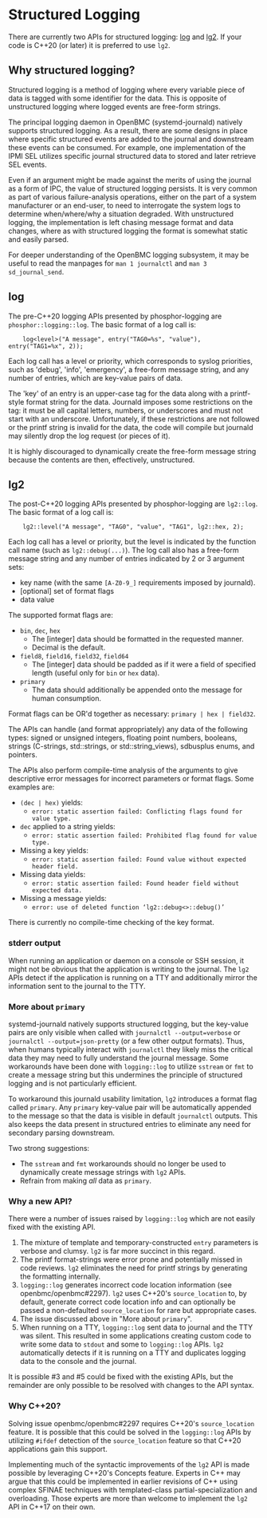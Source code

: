 # Structured Logging

There are currently two APIs for structured logging:
[log](../lib/include/phosphor-logging/log.hpp) and
[lg2](../lib/include/phosphor-logging/lg2.hpp).  If your code is C++20 (or
later) it is preferred to use `lg2`.

## Why structured logging?

Structured logging is a method of logging where every variable piece of data is
tagged with some identifier for the data.  This is opposite of unstructured
logging where logged events are free-form strings.

The principal logging daemon in OpenBMC (systemd-journald) natively supports
structured logging.  As a result, there are some designs in place where
specific structured events are added to the journal and downstream these events
can be consumed.  For example, one implementation of the IPMI SEL utilizes
specific journal structured data to stored and later retrieve SEL events.

Even if an argument might be made against the merits of using the journal as a
form of IPC, the value of structured logging persists.  It is very common as
part of various failure-analysis operations, either on the part of a system
manufacturer or an end-user, to need to interrogate the system logs to determine
when/where/why a situation degraded.  With unstructured logging, the
implementation is left chasing message format and data changes, where as with
structured logging the format is somewhat static and easily parsed.

For deeper understanding of the OpenBMC logging subsystem, it may be useful
to read the manpages for `man 1 journalctl` and `man 3 sd_journal_send`.

## log

The pre-C++20 logging APIs presented by phosphor-logging are
`phosphor::logging::log`.  The basic format of a log call is:

```
    log<level>("A message", entry("TAG0=%s", "value"), entry("TAG1=%x", 2));
```

Each log call has a level or priority, which corresponds to syslog priorities,
such as 'debug', 'info', 'emergency', a free-form message string, and any number
of entries, which are key-value pairs of data.

The 'key' of an entry is an upper-case tag for the data along with a
printf-style format string for the data.  Journald imposes some restrictions on
the tag: it must be all capital letters, numbers, or underscores and must not
start with an underscore.  Unfortunately, if these restrictions are not followed
or the printf string is invalid for the data, the code will compile but journald
may silently drop the log request (or pieces of it).

It is highly discouraged to dynamically create the free-form message string
because the contents are then, effectively, unstructured.

## lg2

The post-C++20 logging APIs presented by phosphor-logging are
`lg2::log`.  The basic format of a log call is:

```
    lg2::level("A message", "TAG0", "value", "TAG1", lg2::hex, 2);
```

Each log call has a level or priority, but the level is indicated by the
function call name (such as `lg2::debug(...)`).  The log call also has a
free-form message string and any number of entries indicated by 2 or 3
argument sets:

- key name (with the same `[A-Z0-9_]` requirements imposed by journald).
- [optional] set of format flags
- data value

The supported format flags are:
- `bin`, `dec`, `hex`
    - The [integer] data should be formatted in the requested manner.
    - Decimal is the default.
- `field8`, `field16`, `field32`, `field64`
    - The [integer] data should be padded as if it were a field of
      specified length (useful only for `bin` or `hex` data).
- `primary`
    - The data should additionally be appended onto the message for human
      consumption.

Format flags can be OR'd together as necessary: `primary | hex | field32`.

The APIs can handle (and format appropriately) any data of the following
types: signed or unsigned integers, floating point numbers, booleans, strings
(C-strings, std::strings, or std::string_views), sdbusplus enums, and pointers.

The APIs also perform compile-time analysis of the arguments to give descriptive
error messages for incorrect parameters or format flags.  Some examples are:

- `(dec | hex)` yields:
    - `error: static assertion failed: Conflicting flags found for value type.`
- `dec` applied to a string yields:
    - `error: static assertion failed: Prohibited flag found for value type.`
- Missing a key yields:
    - `error: static assertion failed: Found value without expected header
       field.`
- Missing data yields:
    - `error: static assertion failed: Found header field without expected
       data.`
- Missing a message yields:
    - `error: use of deleted function ‘lg2::debug<>::debug()’`

There is currently no compile-time checking of the key format.

### stderr output

When running an application or daemon on a console or SSH session, it might
not be obvious that the application is writing to the journal.  The `lg2` APIs
detect if the application is running on a TTY and additionally mirror the
information sent to the journal to the TTY.

### More about `primary`

systemd-journald natively supports structured logging, but the key-value pairs
are only visible when called with `journalctl --output=verbose` or
`journalctl --output=json-pretty` (or a few other output formats).  Thus, when
humans typically interact with `journalctl` they likely miss the critical data
they may need to fully understand the journal message.  Some workarounds have
been done with `logging::log` to utilize `sstream` or `fmt` to create a message
string but this undermines the principle of structured logging and is not
particularly efficient.

To workaround this journald usability limitation, `lg2` introduces a format
flag called `primary`.  Any `primary` key-value pair will be automatically
appended to the message so that the data is visible in default `journalctl`
outputs.  This also keeps the data present in structured entries to eliminate
any need for secondary parsing downstream.

Two strong suggestions:
- The `sstream` and `fmt` workarounds should no longer be used to dynamically
  create message strings with `lg2` APIs.
- Refrain from making *all* data as `primary`.

### Why a new API?

There were a number of issues raised by `logging::log` which are not easily
fixed with the existing API.

1. The mixture of template and temporary-constructed `entry` parameters is
   verbose and clumsy.  `lg2` is far more succinct in this regard.
2. The printf format-strings were error prone and potentially missed in code
   reviews.  `lg2` eliminates the need for printf strings by generating the
   formatting internally.
3. `logging::log` generates incorrect code location information (see
   openbmc/openbmc#2297).  `lg2` uses C++20's `source_location` to, by default,
   generate correct code location info and can optionally be passed a
   non-defaulted `source_location` for rare but appropriate cases.
4. The issue discussed above in "More about `primary`".
5. When running on a TTY, `logging::log` sent data to journal and the TTY was
   silent.  This resulted in some applications creating custom code to write
   some data to `stdout` and some to `logging::log` APIs.  `lg2` automatically
   detects if it is running on a TTY and duplicates logging data to the console
   and the journal.

It is possible #3 and #5 could be fixed with the existing APIs, but the
remainder are only possible to be resolved with changes to the API syntax.

### Why C++20?

Solving issue openbmc/openbmc#2297 requires C++20's `source_location` feature.
It is possible that this could be solved in the `logging::log` APIs by utilizing
`#ifdef` detection of the `source_location` feature so that C++20 applications
gain this support.

Implementing much of the syntactic improvements of the `lg2` API is made
possible by leveraging C++20's Concepts feature.  Experts in C++ may argue that
this could be implemented in earlier revisions of C++ using complex SFINAE
techniques with templated-class partial-specialization and overloading.  Those
experts are more than welcome to implement the `lg2` API in C++17 on their own.
